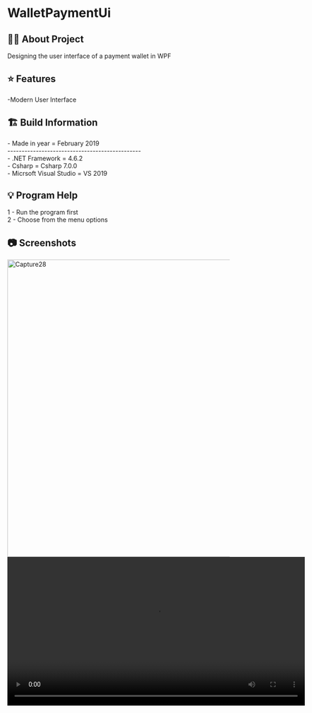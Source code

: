 # WalletPaymentUi

<h2> 👨‍💻 About Project</h2>
Designing the user interface of a payment wallet in WPF<br />

<h2> ⭐ Features</h2>
-Modern User Interface<br />

<h2> 🏗 Build Information</h2>
- Made in year = February 2019 <br />
----------------------------------------------- <br />
- .NET Framework =  4.6.2 <br />
- Csharp = Csharp 7.0.0 <br />
- Micrsoft Visual Studio = VS 2019 <br />

<h2> 💡 Program Help</h2>
1 - Run the program first<br />
2 - Choose from the menu options<br />

<h2>📷 Screenshots</h2>
<img width="674" alt="Capture28" src="https://github.com/user-attachments/assets/8401c78a-a692-4ec7-92ae-f29b3e75a480">
<video width="674" alt="Capture28" src="https://github.com/user-attachments/assets/e21c93cf-3098-4966-97e4-053958a61c4c">
